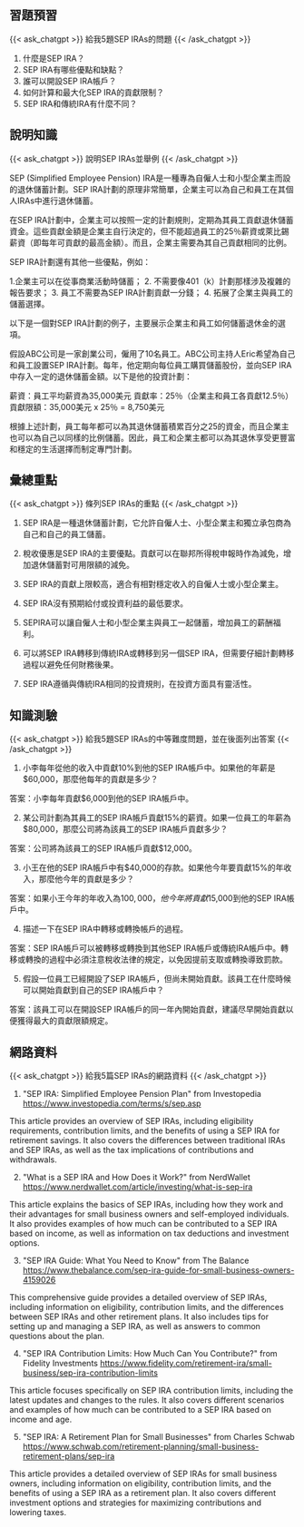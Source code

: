## 習題預習
{{< ask_chatgpt >}}
給我5題SEP IRAs的問題
{{< /ask_chatgpt >}}



1. 什麼是SEP IRA？ 
2. SEP IRA有哪些優點和缺點？ 
3. 誰可以開設SEP IRA帳戶？ 
4. 如何計算和最大化SEP IRA的貢獻限制？ 
5. SEP IRA和傳統IRA有什麼不同？   

## 說明知識
{{< ask_chatgpt >}}
說明SEP IRAs並舉例
{{< /ask_chatgpt >}}



SEP (Simplified Employee Pension) IRA是一種專為自僱人士和小型企業主而設的退休儲蓄計劃。SEP IRA計劃的原理非常簡單，企業主可以為自己和員工在其個人IRAs中進行退休儲蓄。

在SEP IRA計劃中，企業主可以按照一定的計劃規則，定期為其員工貢獻退休儲蓄資金。這些貢獻金額是企業主自行決定的，但不能超過員工的25％薪資或萊比錫薪資（即每年可貢獻的最高金額）。而且，企業主需要為其自己貢獻相同的比例。

SEP IRA計劃還有其他一些優點，例如：

1.企業主可以在從事商業活動時儲蓄；
2. 不需要像401（k）計劃那樣涉及複雜的報告要求；
3. 員工不需要為SEP IRA計劃貢獻一分錢；
4. 拓展了企業主與員工的儲蓄選擇。

以下是一個對SEP IRA計劃的例子，主要展示企業主和員工如何儲蓄退休金的選項。

假設ABC公司是一家創業公司，僱用了10名員工。ABC公司主持人Eric希望為自己和員工設置SEP IRA計劃。每年，他定期向每位員工購買儲蓄股份，並向SEP IRA中存入一定的退休儲蓄金額。以下是他的投資計劃：

薪資：員工平均薪資為35,000美元
貢獻率：25％（企業主和員工各貢獻12.5％）
貢獻限額：35,000美元 x 25％ = 8,750美元

根據上述計劃，員工每年都可以為其退休儲蓄積累百分之25的資金，而且企業主也可以為自己以同樣的比例儲蓄。因此，員工和企業主都可以為其退休享受更豐富和穩定的生活選擇而制定專門計劃。   

## 彙總重點
{{< ask_chatgpt >}}
條列SEP IRAs的重點
{{< /ask_chatgpt >}}



1. SEP IRA是一種退休儲蓄計劃，它允許自僱人士、小型企業主和獨立承包商為自己和自己的員工儲蓄。

2. 稅收優惠是SEP IRA的主要優點。貢獻可以在聯邦所得稅申報時作為減免，增加退休儲蓄對可用限額的減免。

3. SEP IRA的貢獻上限較高，適合有相對穩定收入的自僱人士或小型企業主。

4. SEP IRA沒有預期給付或投資利益的最低要求。

5. SEPIRA可以讓自僱人士和小型企業主與員工一起儲蓄，增加員工的薪酬福利。

6. 可以將SEP IRA轉移到傳統IRA或轉移到另一個SEP IRA，但需要仔細計劃轉移過程以避免任何財務後果。

7. SEP IRA遵循與傳統IRA相同的投資規則，在投資方面具有靈活性。   

## 知識測驗
{{< ask_chatgpt >}}
給我5題SEP IRAs的中等難度問題，並在後面列出答案
{{< /ask_chatgpt >}}



1. 小李每年從他的收入中貢獻10%到他的SEP IRA帳戶中。如果他的年薪是$60,000，那麼他每年的貢獻是多少？

答案：小李每年貢獻$6,000到他的SEP IRA帳戶中。

2. 某公司計劃為其員工的SEP IRA帳戶貢獻15%的薪資。如果一位員工的年薪為$80,000，那麼公司將為該員工的SEP IRA帳戶貢獻多少？

答案：公司將為該員工的SEP IRA帳戶貢獻$12,000。

3. 小王在他的SEP IRA帳戶中有$40,000的存款。如果他今年要貢獻15%的年收入，那麼他今年的貢獻是多少？

答案：如果小王今年的年收入為$100,000，他今年將貢獻$15,000到他的SEP IRA帳戶中。

4. 描述一下在SEP IRA中轉移或轉換帳戶的過程。

答案：SEP IRA帳戶可以被轉移或轉換到其他SEP IRA帳戶或傳統IRA帳戶中。轉移或轉換的過程中必須注意稅收法律的規定，以免因提前支取或轉換導致罰款。

5. 假設一位員工已經開設了SEP IRA帳戶，但尚未開始貢獻。該員工在什麼時候可以開始貢獻到自己的SEP IRA帳戶中？

答案：該員工可以在開設SEP IRA帳戶的同一年內開始貢獻，建議尽早開始貢獻以便獲得最大的貢獻限額規定。   

## 網路資料
{{< ask_chatgpt >}}
給我5篇SEP IRAs的網路資料
{{< /ask_chatgpt >}}



1. "SEP IRA: Simplified Employee Pension Plan" from Investopedia 
https://www.investopedia.com/terms/s/sep.asp

This article provides an overview of SEP IRAs, including eligibility requirements, contribution limits, and the benefits of using a SEP IRA for retirement savings. It also covers the differences between traditional IRAs and SEP IRAs, as well as the tax implications of contributions and withdrawals.

2. "What is a SEP IRA and How Does it Work?" from NerdWallet 
https://www.nerdwallet.com/article/investing/what-is-sep-ira

This article explains the basics of SEP IRAs, including how they work and their advantages for small business owners and self-employed individuals. It also provides examples of how much can be contributed to a SEP IRA based on income, as well as information on tax deductions and investment options.

3. "SEP IRA Guide: What You Need to Know" from The Balance 
https://www.thebalance.com/sep-ira-guide-for-small-business-owners-4159026

This comprehensive guide provides a detailed overview of SEP IRAs, including information on eligibility, contribution limits, and the differences between SEP IRAs and other retirement plans. It also includes tips for setting up and managing a SEP IRA, as well as answers to common questions about the plan.

4. "SEP IRA Contribution Limits: How Much Can You Contribute?" from Fidelity Investments 
https://www.fidelity.com/retirement-ira/small-business/sep-ira-contribution-limits

This article focuses specifically on SEP IRA contribution limits, including the latest updates and changes to the rules. It also covers different scenarios and examples of how much can be contributed to a SEP IRA based on income and age.

5. "SEP IRA: A Retirement Plan for Small Businesses" from Charles Schwab 
https://www.schwab.com/retirement-planning/small-business-retirement-plans/sep-ira

This article provides a detailed overview of SEP IRAs for small business owners, including information on eligibility, contribution limits, and the benefits of using a SEP IRA as a retirement plan. It also covers different investment options and strategies for maximizing contributions and lowering taxes.   

